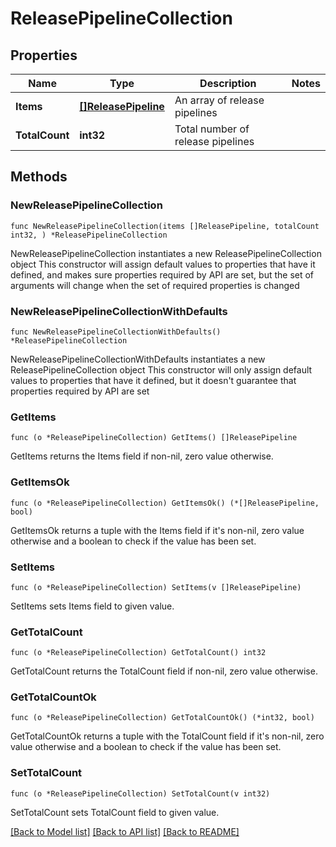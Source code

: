 # ReleasePipelineCollection

## Properties

Name | Type | Description | Notes
------------ | ------------- | ------------- | -------------
**Items** | [**[]ReleasePipeline**](ReleasePipeline.md) | An array of release pipelines | 
**TotalCount** | **int32** | Total number of release pipelines | 

## Methods

### NewReleasePipelineCollection

`func NewReleasePipelineCollection(items []ReleasePipeline, totalCount int32, ) *ReleasePipelineCollection`

NewReleasePipelineCollection instantiates a new ReleasePipelineCollection object
This constructor will assign default values to properties that have it defined,
and makes sure properties required by API are set, but the set of arguments
will change when the set of required properties is changed

### NewReleasePipelineCollectionWithDefaults

`func NewReleasePipelineCollectionWithDefaults() *ReleasePipelineCollection`

NewReleasePipelineCollectionWithDefaults instantiates a new ReleasePipelineCollection object
This constructor will only assign default values to properties that have it defined,
but it doesn't guarantee that properties required by API are set

### GetItems

`func (o *ReleasePipelineCollection) GetItems() []ReleasePipeline`

GetItems returns the Items field if non-nil, zero value otherwise.

### GetItemsOk

`func (o *ReleasePipelineCollection) GetItemsOk() (*[]ReleasePipeline, bool)`

GetItemsOk returns a tuple with the Items field if it's non-nil, zero value otherwise
and a boolean to check if the value has been set.

### SetItems

`func (o *ReleasePipelineCollection) SetItems(v []ReleasePipeline)`

SetItems sets Items field to given value.


### GetTotalCount

`func (o *ReleasePipelineCollection) GetTotalCount() int32`

GetTotalCount returns the TotalCount field if non-nil, zero value otherwise.

### GetTotalCountOk

`func (o *ReleasePipelineCollection) GetTotalCountOk() (*int32, bool)`

GetTotalCountOk returns a tuple with the TotalCount field if it's non-nil, zero value otherwise
and a boolean to check if the value has been set.

### SetTotalCount

`func (o *ReleasePipelineCollection) SetTotalCount(v int32)`

SetTotalCount sets TotalCount field to given value.



[[Back to Model list]](../README.md#documentation-for-models) [[Back to API list]](../README.md#documentation-for-api-endpoints) [[Back to README]](../README.md)


